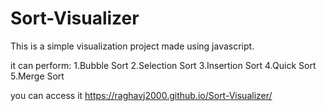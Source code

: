 # Sort-Visualizer
This is a simple visualization project made using javascript.



it can perform:
1.Bubble Sort
2.Selection Sort
3.Insertion Sort
4.Quick Sort
5.Merge Sort


you can access it https://raghavj2000.github.io/Sort-Visualizer/



